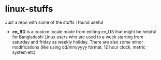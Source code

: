 # linux-stuffs
Just a repo with some of the stuffs I found useful
* **en_BD** is a custom locale made from editing en_US that might be helpful for Bangladeshi Linux users who are used to a week starting from saturday and friday as weekly holiday. There are also some minor modifications (like using dd/mm/yyyy format, 12 hour clock, metric system etc)
